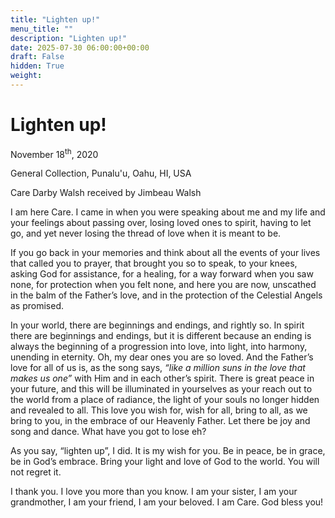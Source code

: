 ```yaml
---
title: "Lighten up!"
menu_title: ""
description: "Lighten up!"
date: 2025-07-30 06:00:00+00:00
draft: False
hidden: True
weight:
---
```

# Lighten up!

November 18<sup>th</sup>, 2020

General Collection, Punalu'u, Oahu, HI, USA

Care Darby Walsh received by Jimbeau Walsh

I am here Care.  I came in when you were speaking about me and my life and your feelings about passing over, losing loved ones to spirit, having to let go, and yet never losing the thread of love when it is meant to be.

If you go back in your memories and think about all the events of your lives that called you to prayer, that brought you so to speak, to your knees, asking God for assistance, for a healing, for a way forward when you saw none, for protection when you felt none, and here you are now, unscathed in the balm of the Father’s love, and in the protection of the Celestial Angels as promised.

In your world, there are beginnings and endings, and rightly so. In spirit there are beginnings and endings, but it is different because an ending is always the beginning of a progression into love, into light, into harmony, unending in eternity. Oh, my dear ones you are so loved. And the Father’s love for all of us is, as the song says, *“like a million suns in the love that makes us one”* with Him and in each other’s spirit. There is great peace in your future, and this will be illuminated in yourselves as your reach out to the world from a place of radiance, the light of your souls no longer hidden and revealed to all. This love you wish for, wish for all, bring to all, as we bring to you, in the embrace of our Heavenly Father. Let there be joy and song and dance. What have you got to lose eh?

As you say, “lighten up”, I did. It is my wish for you. Be in peace, be in grace, be in God’s embrace. Bring your light and love of God to the world. You will not regret it.

I thank you. I love you more than you know. I am your sister, I am your grandmother, I am your friend, I am your beloved. I am Care. God bless you! 

